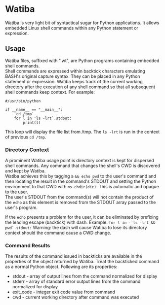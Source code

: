 # Watiba
Watiba is very light bit of syntactical sugar for Python applications.
  It allows embedded Linux shell commands within any Python 
  statement or expression.

## Usage
Watiba files, suffixed with ".wt", are Python programs containing embedded shell commands.  
Shell commands are expressed within backtick characters emulating BASH's original capture syntax.
They can be placed in any Python statement or expression.  Watiba keeps track of the current working directory after the execution of 
any shell command so that all subsequent shell commands keep context.  For example:

```
#/usr/bin/python

if __name__ == "__main__":
    `cd /tmp`
    for l in 'ls -lrt`.stdout:
        print(l)
```

This loop will display the file list from /tmp. The `ls -lrt` is run in the 
context of previous `cd /tmp`.  

### Directory Context

A prominent Watiba usage point is directory context is kept for dispersed shell commands.
Any command that changes the shell's CWD is discovered and kept by Watiba.  
Watiba achieves this by tagging a `&& echo pwd` to the user's 
command and then locating the result in the command's STDOUT and setting the
Python environment to that CWD with `os.chdir(dir)`.  This is automatic and opaque to the user.  
The user's STDOUT from the command(s) will not contain
the product of the `echo` as this element is removed from the STDOUT array passed
to the user's program.

If the `echo` presents a problem for the user, it can be eliminated by prefixing
the leading escape (backtick) with dash.  Example:  ```for l in -`ls -lrt && pwd`.stdout:```
Warning: the dash will cause Watiba to lose its directory context should the command
cause a CWD change.

### Command Results
The results of the command issued in backticks are available in the properties
of the object returned by Watiba.  Treat the backticked command as a normal
Python object.  Following are its properties:
 
- stdout - array of output lines from the command normalized for display
- stderr - array of standard error output lines from the command normalized for display
- exit_code - integer exit code value from command
- cwd - current working directory after command was executed